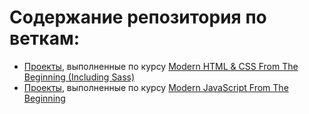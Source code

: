 # Содержание репозитория по веткам:

- [Проекты](hemerno/udemy_courses/tree/html_css_course), выполненные по курсу [Modern HTML & CSS From The Beginning (Including Sass)](https://www.udemy.com/course/modern-html-css-from-the-beginning/)
- [Проекты](/hemerno/udemy_courses/tree/js_course), выполненные по курсу [Modern JavaScript From The Beginning](https://www.udemy.com/course/modern-javascript-from-the-beginning/)
